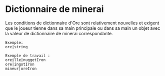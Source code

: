 # Dictionnaire de minerai
Les conditions de dictionnaire d'Ore sont relativement nouvelles et exigent que le joueur tienne dans sa main principale ou dans sa main un objet avec la valeur de dictionnaire de minerai correspondante.

```
Exemple:
ore|string

Exemple de travail :
oreille|nuggetIron
ore|ingotIron
mineur|oreIron
```